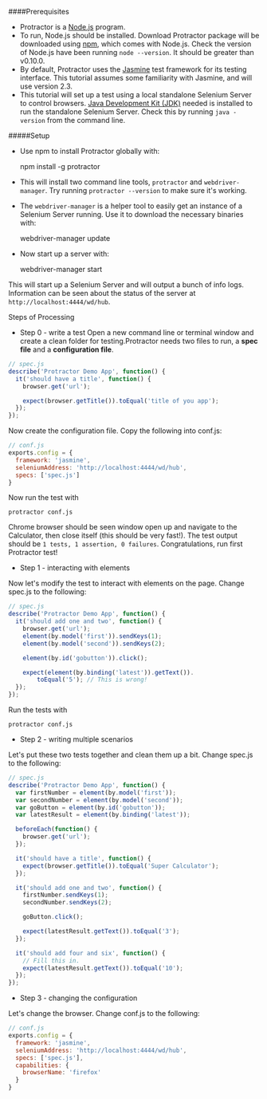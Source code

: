 ####Prerequisites
* Protractor is a [Node.js](http://nodejs.org/) program.
* To run, Node.js should be installed. Download Protractor package will be downloaded using [npm](https://www.npmjs.org/), which comes with Node.js. Check the version of Node.js have been running `node --version`. It should be greater than v0.10.0.
* By default, Protractor uses the [Jasmine](http://jasmine.github.io/) test framework for its testing interface. This tutorial assumes some familiarity with Jasmine, and will use version 2.3.
* This tutorial will set up a test using a local standalone Selenium Server to control browsers. [Java Development Kit (JDK)](http://www.oracle.com/technetwork/java/javase/downloads/index.html) needed is installed to run the standalone Selenium Server. Check this by running `java -version` from the command line.

#####Setup
* Use npm to install Protractor globally with:

    npm install -g protractor

* This will install two command line tools, `protractor` and `webdriver-manager`. Try running `protractor --version` to make sure it's working.

* The `webdriver-manager` is a helper tool to easily get an instance of a Selenium Server running. Use it to download the necessary binaries with:

    webdriver-manager update

* Now start up a server with:

    webdriver-manager start

This will start up a Selenium Server and will output a bunch of info logs. Information can be seen about the status of the server at `http://localhost:4444/wd/hub`.

Steps of Processing
* Step 0 - write a test
Open a new command line or terminal window and create a clean folder for testing.Protractor needs two files to run, a **spec file** and a **configuration file**. 

```javascript
// spec.js
describe('Protractor Demo App', function() {
  it('should have a title', function() {
    browser.get('url');

    expect(browser.getTitle()).toEqual('title of you app');
  });
});
```

Now create the configuration file. Copy the following into conf.js:

```js
// conf.js
exports.config = {
  framework: 'jasmine',
  seleniumAddress: 'http://localhost:4444/wd/hub',
  specs: ['spec.js']
}
```

Now run the test with

    protractor conf.js

Chrome browser should be seen window open up and navigate to the Calculator, then close itself (this should be very fast!). The test output should be `1 tests, 1 assertion, 0 failures`. Congratulations, run first Protractor test!

* Step 1 - interacting with elements

Now let's modify the test to interact with elements on the page. Change spec.js to the following:

```js
// spec.js
describe('Protractor Demo App', function() {
  it('should add one and two', function() {
    browser.get('url');
    element(by.model('first')).sendKeys(1);
    element(by.model('second')).sendKeys(2);

    element(by.id('gobutton')).click();

    expect(element(by.binding('latest')).getText()).
        toEqual('5'); // This is wrong!
  });
});
```
Run the tests with

    protractor conf.js

* Step 2 - writing multiple scenarios

Let's put these two tests together and clean them up a bit. Change spec.js to the following:

```js
// spec.js
describe('Protractor Demo App', function() {
  var firstNumber = element(by.model('first'));
  var secondNumber = element(by.model('second'));
  var goButton = element(by.id('gobutton'));
  var latestResult = element(by.binding('latest'));

  beforeEach(function() {
    browser.get('url');
  });

  it('should have a title', function() {
    expect(browser.getTitle()).toEqual('Super Calculator');
  });

  it('should add one and two', function() {
    firstNumber.sendKeys(1);
    secondNumber.sendKeys(2);

    goButton.click();

    expect(latestResult.getText()).toEqual('3');
  });

  it('should add four and six', function() {
    // Fill this in.
    expect(latestResult.getText()).toEqual('10');
  });
});
```
* Step 3 - changing the configuration

Let's change the browser. Change conf.js to the following:

```js
// conf.js
exports.config = {
  framework: 'jasmine',
  seleniumAddress: 'http://localhost:4444/wd/hub',
  specs: ['spec.js'],
  capabilities: {
    browserName: 'firefox'
  }
}
```
